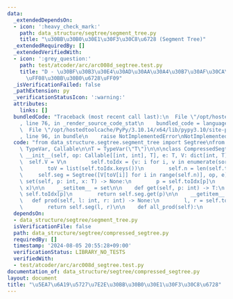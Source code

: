 ```yaml
---
data:
  _extendedDependsOn:
  - icon: ':heavy_check_mark:'
    path: data_structure/segtree/segment_tree.py
    title: "\u30BB\u30B0\u30E1\u30F3\u30C8\u6728 (Segment Tree)"
  _extendedRequiredBy: []
  _extendedVerifiedWith:
  - icon: ':grey_question:'
    path: test/atcoder/arc/arc008d_segtree.test.py
    title: "D - \u30BF\u30B3\u30E4\u30AD\u30AA\u30A4\u30B7\u30AF\u30CA\u30FC\u30EB\
      \uFF08\u30BB\u30B0\u6728\uFF09"
  _isVerificationFailed: false
  _pathExtension: py
  _verificationStatusIcon: ':warning:'
  attributes:
    links: []
  bundledCode: "Traceback (most recent call last):\n  File \"/opt/hostedtoolcache/PyPy/3.10.14/x64/lib/pypy3.10/site-packages/onlinejudge_verify/documentation/build.py\"\
    , line 76, in _render_source_code_stat\n    bundled_code = language.bundle(\n\
    \  File \"/opt/hostedtoolcache/PyPy/3.10.14/x64/lib/pypy3.10/site-packages/onlinejudge_verify/languages/python.py\"\
    , line 96, in bundle\n    raise NotImplementedError\nNotImplementedError\n"
  code: "from data_structure.segtree.segment_tree import Segtree\nfrom typing import\
    \ TypeVar, Callable\n\nT = TypeVar(\"T\")\n\n\nclass CompressedSegtree:\n    def\
    \ __init__(self, op: Callable[[int, int], T], e: T, V: dict[int, T]):\n      \
    \  self.V = V\n        self.toIdx = {v: i for i, v in enumerate(sorted(set(V.keys())))}\n\
    \        toV = list(self.toIdx.keys())\n        self.n = len(self.toIdx)\n   \
    \     self.seg = Segtree([V[toV[i]] for i in range(self.n)], op, e)\n\n    def\
    \ set(self, p: int, x: T) -> None:\n        p = self.toIdx[p]\n        self.seg.set(p,\
    \ x)\n\n    __setitem__ = set\n\n    def get(self, p: int) -> T:\n        p =\
    \ self.toIdx[p]\n        return self.seg.get(p)\n\n    __getitem__ = get\n\n \
    \   def prod(self, l: int, r: int) -> None:\n        l, r = self.toIdx[l], self.toIdx[r]\n\
    \        return self.seg(l, r)\n\n    def all_prod(self):\n        return self.seg.all_prod()\n"
  dependsOn:
  - data_structure/segtree/segment_tree.py
  isVerificationFile: false
  path: data_structure/segtree/compressed_segtree.py
  requiredBy: []
  timestamp: '2024-08-05 20:55:28+09:00'
  verificationStatus: LIBRARY_NO_TESTS
  verifiedWith:
  - test/atcoder/arc/arc008d_segtree.test.py
documentation_of: data_structure/segtree/compressed_segtree.py
layout: document
title: "\u5EA7\u6A19\u5727\u7E2E\u30BB\u30B0\u30E1\u30F3\u30C8\u6728"
---
```

